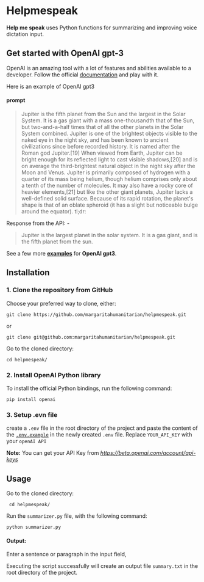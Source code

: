 # Helpmespeak

**Help me speak** uses Python functions for summarizing and improving voice dictation input.

## Get started with OpenAI gpt-3

OpenAI is an amazing tool with a lot of features and abilities available to a developer. Follow the official [documentation](https://beta.openai.com/docs/introduction) and play with it.

Here is an example of OpenAI gpt3

#### prompt

> Jupiter is the fifth planet from the Sun and the largest in the Solar System. It is a gas giant with a mass one-thousandth that of the Sun, but two-and-a-half times that of all the other planets in the Solar System combined. Jupiter is one of the brightest objects visible to the naked eye in the night sky, and has been known to ancient civilizations since before recorded history. It is named after the Roman god Jupiter.[19] When viewed from Earth, Jupiter can be bright enough for its reflected light to cast visible shadows,[20] and is on average the third-brightest natural object in the night sky after the Moon and Venus.
> Jupiter is primarily composed of hydrogen with a quarter of its mass being helium, though helium comprises only about a tenth of the number of molecules. It may also have a rocky core of heavier elements,[21] but like the other giant planets, Jupiter lacks a well-defined solid surface. Because of its rapid rotation, the planet's shape is that of an oblate spheroid (it has a slight but noticeable bulge around the equator).
> tl;dr:

Response from the API: -

> Jupiter is the largest planet in the solar system. It is a gas giant, and is the fifth planet from the sun.

See a few more **[examples](https://beta.openai.com/docs/examples/summarization)** for **OpenAI gpt3**.

## Installation

### 1. Clone the repository from GitHub

Choose your preferred way to clone, either:

```console
git clone https://github.com/margaritahumanitarian/helpmespeak.git
```

or

```console
git clone git@github.com:margaritahumanitarian/helpmespeak.git
```

Go to the cloned directory:

```console
cd helpmespeak/
```

### 2. Install OpenAI Python library

To install the official Python bindings, run the following command:

```console
pip install openai
```

### 3. Setup .evn file

create a `.env` file in the root directory of the project and paste the content of the [`.env.example`](https://github.com/margaritahumanitarian/helpmespeak/blob/main/.env.example) in the newly created `.env` file.
Replace `YOUR_API_KEY` with your `openAI API`

**Note:** You can get your API Key from *https://beta.openai.com/account/api-keys*

## Usage

Go to the cloned directory:

` cd helpmespeak/`

Run the `summarizer.py` file, with the following command:

```console
python summarizer.py
```

#### Output:

Enter a sentence or paragraph in the input field,

Executing the script successfully will create an output file `summary.txt` in the root directory of the project.
